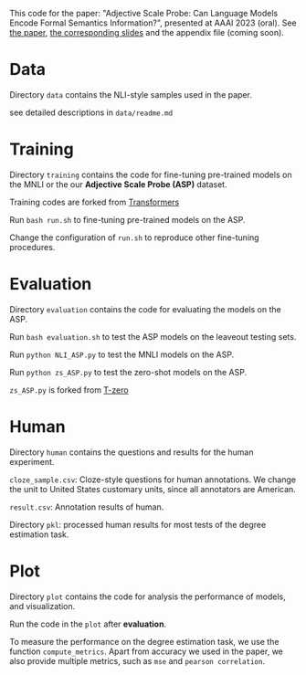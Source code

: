 This code for the paper: "Adjective Scale Probe: Can Language Models Encode Formal Semantics Information?", presented at AAAI 2023 (oral). See [the paper](https://y1ny.github.io/assets/AAAI2023_ASP_paper.pdf), [the corresponding slides](https://y1ny.github.io/assets/AAAI2023_ASP_slides.pdf) and the appendix file (coming soon).

# Data
Directory `data` contains the NLI-style samples used in the paper.

see detailed descriptions in `data/readme.md`

# Training
Directory `training` contains the code for fine-tuning pre-trained models on the MNLI or the our **Adjective Scale Probe (ASP)** dataset.

Training codes are forked from [Transformers](https://github.com/huggingface/transformers/tree/main/examples/pytorch/text-classification)

Run `bash run.sh`  to fine-tuning pre-trained models on the ASP.

Change the configuration of `run.sh` to reproduce other fine-tuning procedures.

# Evaluation

Directory `evaluation` contains the code for evaluating the models on the ASP.

Run `bash evaluation.sh` to test the ASP models on the leaveout testing sets.

Run `python NLI_ASP.py` to test the MNLI models on the ASP.

Run `python zs_ASP.py` to test the zero-shot models on the ASP.

`zs_ASP.py` is forked from [T-zero](https://github.com/bigscience-workshop/t-zero/tree/master/evaluation)



# Human
Directory `human` contains the questions and results for the human experiment.

`cloze_sample.csv`: Cloze-style questions for human annotations. We change the unit to United States customary units, since all annotators are American.

`result.csv`: Annotation results of human.

Directory `pkl`: processed human results for most tests of the degree estimation task.

# Plot

Directory `plot` contains the code for analysis the performance of models, and visualization.

Run the code in the `plot` after **evaluation**.

To measure the performance on the degree estimation task, we use the function `compute_metrics`. Apart from accuracy we used in the paper, we also provide multiple metrics, such as `mse` and `pearson correlation`. 
